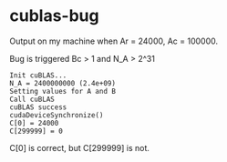 # cublas-bug

Output on my machine when Ar = 24000, Ac = 100000.

Bug is triggered Bc > 1 and N_A > 2^31

```
Init cuBLAS...
N_A = 2400000000 (2.4e+09)
Setting values for A and B
Call cuBLAS
cuBLAS success
cudaDeviceSynchronize()
C[0] = 24000
C[299999] = 0
```

C[0] is correct, but C[299999] is not.
